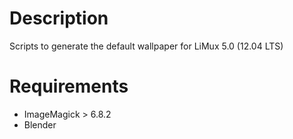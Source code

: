 # Description

Scripts to generate the default wallpaper for LiMux 5.0 (12.04 LTS)

# Requirements

* ImageMagick > 6.8.2
* Blender
